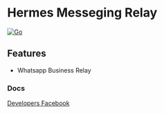 # Hermes Messeging Relay

[![Go](https://github.com/ekinbulut/gwpm-api/actions/workflows/go.yml/badge.svg?branch=master)](https://github.com/ekinbulut/gwpm-api/actions/workflows/go.yml)

## Features

 * Whatsapp Business Relay

### Docs

[Developers Facebook](https://developers.facebook.com/docs/whatsapp/cloud-api/get-started)